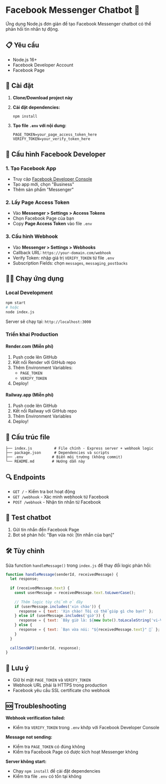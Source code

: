 # Facebook Messenger Chatbot 🤖

Ứng dụng Node.js đơn giản để tạo Facebook Messenger chatbot có thể phản hồi tin nhắn tự động.

## 📋 Yêu cầu

- Node.js 16+ 
- Facebook Developer Account
- Facebook Page

## 🚀 Cài đặt

1. **Clone/Download project này**
2. **Cài đặt dependencies:**
   ```bash
   npm install
   ```

3. **Tạo file `.env` với nội dung:**
   ```env
   PAGE_TOKEN=your_page_access_token_here
   VERIFY_TOKEN=your_verify_token_here
   ```

## 🔧 Cấu hình Facebook Developer

### 1. Tạo Facebook App
- Truy cập [Facebook Developer Console](https://developers.facebook.com/)
- Tạo app mới, chọn "Business" 
- Thêm sản phẩm "Messenger"

### 2. Lấy Page Access Token
- Vào **Messenger > Settings > Access Tokens**
- Chọn Facebook Page của bạn
- Copy **Page Access Token** vào file `.env`

### 3. Cấu hình Webhook
- Vào **Messenger > Settings > Webhooks**
- Callback URL: `https://your-domain.com/webhook`
- Verify Token: nhập giá trị `VERIFY_TOKEN` từ file `.env`
- Subscription Fields: chọn `messages`, `messaging_postbacks`

## 🏃‍♂️ Chạy ứng dụng

### Local Development
```bash
npm start
# hoặc
node index.js
```

Server sẽ chạy tại: `http://localhost:3000`

### Triển khai Production

#### Render.com (Miễn phí)
1. Push code lên GitHub
2. Kết nối Render với GitHub repo
3. Thêm Environment Variables:
   - `PAGE_TOKEN`
   - `VERIFY_TOKEN`
4. Deploy!

#### Railway.app (Miễn phí)
1. Push code lên GitHub  
2. Kết nối Railway với GitHub repo
3. Thêm Environment Variables
4. Deploy!

## 📁 Cấu trúc file

```
├── index.js          # File chính - Express server + webhook logic
├── package.json      # Dependencies và scripts
├── .env             # Biến môi trường (không commit)
└── README.md        # Hướng dẫn này
```

## 🔍 Endpoints

- `GET /` - Kiểm tra bot hoạt động
- `GET /webhook` - Xác minh webhook từ Facebook
- `POST /webhook` - Nhận tin nhắn từ Facebook

## 🧪 Test chatbot

1. Gửi tin nhắn đến Facebook Page
2. Bot sẽ phản hồi: "Bạn vừa nói: [tin nhắn của bạn]"

## 🛠️ Tùy chỉnh

Sửa function `handleMessage()` trong `index.js` để thay đổi logic phản hồi:

```javascript
function handleMessage(senderId, receivedMessage) {
  let response;
  
  if (receivedMessage.text) {
    const userMessage = receivedMessage.text.toLowerCase();
    
    // Thêm logic tùy chỉnh ở đây
    if (userMessage.includes('xin chào')) {
      response = { text: 'Xin chào! Tôi có thể giúp gì cho bạn?' };
    } else if (userMessage.includes('giờ')) {
      response = { text: `Bây giờ là: ${new Date().toLocaleString('vi-VN')}` };
    } else {
      response = { text: `Bạn vừa nói: "${receivedMessage.text}" 💬` };
    }
  }
  
  callSendAPI(senderId, response);
}
```

## 📝 Lưu ý

- Giữ bí mật `PAGE_TOKEN` và `VERIFY_TOKEN`
- Webhook URL phải là HTTPS trong production
- Facebook yêu cầu SSL certificate cho webhook

## 🆘 Troubleshooting

**Webhook verification failed:**
- Kiểm tra `VERIFY_TOKEN` trong `.env` khớp với Facebook Developer Console

**Message not sending:**
- Kiểm tra `PAGE_TOKEN` có đúng không
- Kiểm tra Facebook Page có được kích hoạt Messenger không

**Server không start:**
- Chạy `npm install` để cài đặt dependencies
- Kiểm tra file `.env` có tồn tại không 